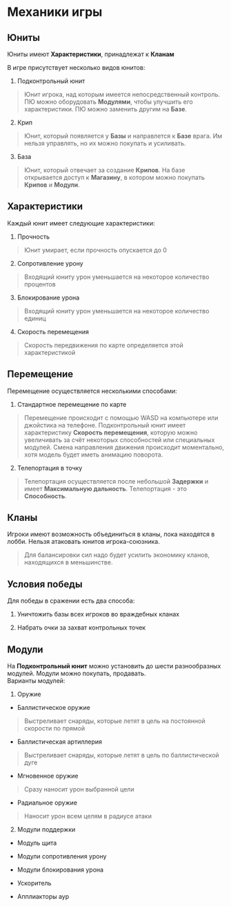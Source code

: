 
# Механики игры

## Юниты

Юниты имеют **Характеристики**, принадлежат к **Кланам**

В игре присутствует несколько видов юнитов:

1. Подконтрольный юнит

> Юнит игрока, над которым имеется непосредственный контроль. ПЮ можно оборудовать **Модулями**, чтобы улучшить его характеристики. ПЮ можно заменить другим на **Базе**.

2. Крип

> Юнит, который появляется у **Базы** и направлется к **Базе** врага. Им нельзя управлять, но их можно покупать и усиливать.

3. База

> Юнит, который отвечает за создание **Крипов**. На базе открывается доступ к **Магазину**, в котором можно покупать **Крипов** и **Модули**.

## Характеристики

Каждый юнит имеет следующие характеристики:

1. Прочность

> Юнит умирает, если прочность опускается до 0

2. Сопротивление урону

> Входящий юниту урон уменьшается на некоторое количество процентов

3. Блокирование урона

> Входящий юниту урон уменьшается на некоторое количество единиц

4. Скорость перемещения

> Скорость передвижения по карте определяется этой характеристикой

## Перемещение

Перемещение осуществляется несколькими способами:  

1. Стандартное перемещение по карте

> Перемещение происходит с помощью WASD на компьютере или джойстика на телефоне.
Подконтрольный юнит имеет характеристику **Скорость перемещения**, которую можно увеличивать за счёт некоторых способностей или специальных модулей. Смена направления движения происходит моментально, хотя модель будет иметь анимацию поворота.

2. Телепортация в точку

> Телепортация осуществляется после небольшой **Задержки** и имеет **Максимальную дальность**.
Телепортация - это **Способность**. 

## Кланы

Игроки имеют возможность объединиться в кланы, пока находятся в лобби.
Нельзя атаковать юнитов игрока-союзника.

> Для балансировки сил надо будет усилить экономику кланов, находящихся в меньшинстве.

## Условия победы

Для победы в сражении есть два способа:

1. Уничтожить базы всех игроков во враждебных кланах

2. Набрать очки за захват контрольных точек

## Модули

На **Подконтрольный юнит** можно установить до шести разнообразных модулей.
Модули можно покупать, продавать.  
Варианты модулей:

1. Оружие

- Баллистическое оружие

> Выстреливает снаряды, которые летят в цель на постоянной скорости по прямой

- Баллистическая артиллерия

> Выстреливает снаряды, которые летят в цель по баллистической дуге

- Мгновенное оружие

> Сразу наносит урон выбранной цели

- Радиальное оружие

> Наносит урон всем целям в радиусе атаки

2. Модули поддержки

- Модуль щита

- Модули сопротивления урону

- Модули блокирования урона

- Ускоритель

- Апплиакторы аур